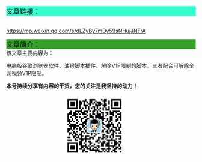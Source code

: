 <div style="background-color:#33ffcc;font-size:18px">文章链接：</div>


<br/><a href="https://mp.weixin.qq.com/s/dLZyBy7mDy59sNHujJNFrA" target="_blank" >https://mp.weixin.qq.com/s/dLZyBy7mDy59sNHujJNFrA</a>



<div style="background-color:RGB(52,160,40);font-size:18px">文章简介：</div>
该文章主要内容为：

电脑版谷歌浏览器软件、油猴脚本插件、解除V1P限制的脚本，三者配合可解除全网视频V1P限制。



**本号持续分享有内容的干货，您的关注是我坚持的动力！**

<img src="./_assets/clip_image002.jpg" style="width:33%;margin-left:30%" />